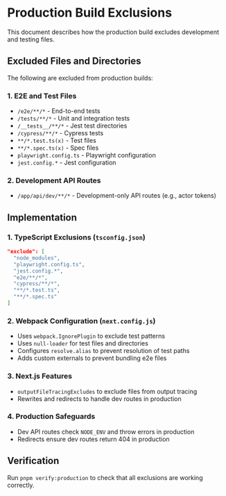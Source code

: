 # Production Build Exclusions

This document describes how the production build excludes development and testing files.

## Excluded Files and Directories

The following are excluded from production builds:

### 1. E2E and Test Files
- `/e2e/**/*` - End-to-end tests
- `/tests/**/*` - Unit and integration tests
- `/__tests__/**/*` - Jest test directories
- `/cypress/**/*` - Cypress tests
- `**/*.test.ts(x)` - Test files
- `**/*.spec.ts(x)` - Spec files
- `playwright.config.ts` - Playwright configuration
- `jest.config.*` - Jest configuration

### 2. Development API Routes
- `/app/api/dev/**/*` - Development-only API routes (e.g., actor tokens)

## Implementation

### 1. TypeScript Exclusions (`tsconfig.json`)
```json
"exclude": [
  "node_modules",
  "playwright.config.ts",
  "jest.config.*",
  "e2e/**/*",
  "cypress/**/*",
  "**/*.test.ts",
  "**/*.spec.ts"
]
```

### 2. Webpack Configuration (`next.config.js`)
- Uses `webpack.IgnorePlugin` to exclude test patterns
- Uses `null-loader` for test files and directories
- Configures `resolve.alias` to prevent resolution of test paths
- Adds custom externals to prevent bundling e2e files

### 3. Next.js Features
- `outputFileTracingExcludes` to exclude files from output tracing
- Rewrites and redirects to handle dev routes in production

### 4. Production Safeguards
- Dev API routes check `NODE_ENV` and throw errors in production
- Redirects ensure dev routes return 404 in production

## Verification

Run `pnpm verify:production` to check that all exclusions are working correctly.
